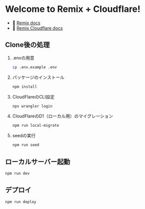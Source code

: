 # Welcome to Remix + Cloudflare!

- 📖 [Remix docs](https://remix.run/docs)
- 📖 [Remix Cloudflare docs](https://remix.run/guides/vite#cloudflare)

## Clone後の処理

1. .envの用意

    ```sh
    cp .env.example .env
    ```

1. パッケージのインストール

    ```sh
    npm install
    ```

1. CloudFlareのCLI設定

    ```sh
    npx wrangler login
    ```

1. CloudFlareのD1（ローカル用）のマイグレーション

    ```sh
    npm run local-migrate
    ```

1. seedの実行

    ```sh
    npm run seed
    ```

## ローカルサーバー起動

```sh
npm run dev
```

## デプロイ

```sh
npm run deploy
```
